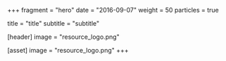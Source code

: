 +++
fragment = "hero"
date = "2016-09-07"
weight = 50
particles = true

title = "title"
subtitle = "subtitle"

[header]
  image = "resource_logo.png"

[asset]
  image = "resource_logo.png"
+++
